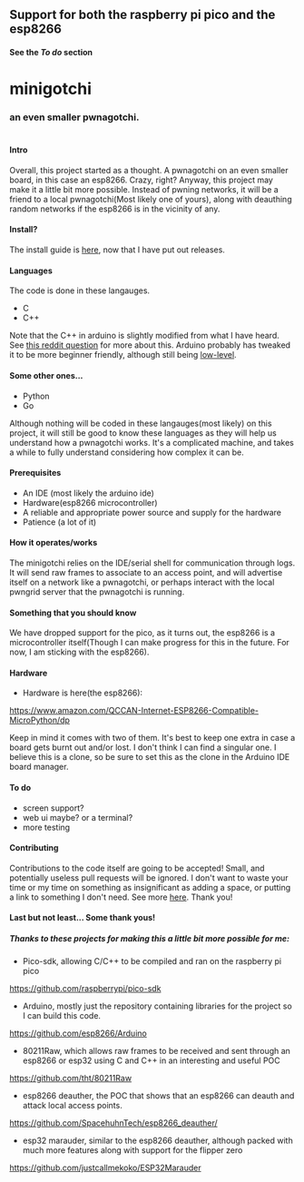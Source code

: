 ## Support for both the raspberry pi pico and the esp8266
#### See the _To do_ section
# minigotchi
###
### an even smaller pwnagotchi.
###
#
#### Intro
Overall, this project started as a thought. A pwnagotchi on an even smaller board, in this case an esp8266. Crazy, right? Anyway, this project may make it a little bit more possible. Instead of pwning networks, it will be a friend to a local pwnagotchi(Most likely one of yours), along with deauthing random networks if the esp8266 is in the vicinity of any.
####
#### Install?
The install guide is [here](INSTALL.md), now that I have put out releases.
####
#### Languages
The code is done in these langauges. 

- C
- C++

Note that the C++ in arduino is slightly modified from what I have heard. See [this reddit question](https://www.reddit.com/r/arduino/comments/x46sml/is_arduino_programming_language_c/) for more about this. Arduino probably has tweaked it to be more beginner friendly, although still being [low-level](https://en.wikipedia.org/wiki/Low-level_programming_language). 
####
#### Some other ones...

- Python 
- Go

Although nothing will be coded in these langauges(most likely) on this project, it will still be good to know these languages as they will help us understand how a pwnagotchi works. It's a complicated machine, and takes a while to fully understand considering how complex it can be. 
####
#### Prerequisites
- An IDE (most likely the arduino ide)
- Hardware(esp8266 microcontroller)
- A reliable and appropriate power source and supply for the hardware
- Patience (a lot of it)
#### How it operates/works
The minigotchi relies on the IDE/serial shell for communication through logs. It will send raw frames to associate to an access point, and will advertise itself on a network like a pwnagotchi, or perhaps interact with the local pwngrid server that the pwnagotchi is running.
#### Something that you should know
We have dropped support for the pico, as it turns out, the esp8266 is a microcontroller itself(Though I can make progress for this in the future. For now, I am sticking with the esp8266).
####
#### Hardware
- Hardware is here(the esp8266):

https://www.amazon.com/QCCAN-Internet-ESP8266-Compatible-MicroPython/dp

Keep in mind it comes with two of them. It's best to keep one extra in case a board gets burnt out and/or lost. I don't think I can find a singular one. I believe this is a clone, so be sure to set this as the clone in the Arduino IDE board manager.
####
#### To do
- screen support? 
- web ui maybe? or a terminal?
- more testing
####
#### Contributing
Contributions to the code itself are going to be accepted! Small, and potentially useless pull requests will be ignored. I don't want to waste your time or my time on something as insignificant as adding a space, or putting a link to something I don't need. See more [here](CONTRIBUTING.md). Thank you!
####
#### Last but not least... Some thank yous!
##### Thanks to these projects for making this a little bit more possible for me:

- Pico-sdk, allowing C/C++ to be compiled and ran on the raspberry pi pico

https://github.com/raspberrypi/pico-sdk

- Arduino, mostly just the repository containing libraries for the project so I can build this code.

https://github.com/esp8266/Arduino

- 80211Raw, which allows raw frames to be received and sent through an esp8266 or esp32 using C and C++ in an interesting and useful POC

https://github.com/tht/80211Raw

- esp8266 deauther, the POC that shows that an esp8266 can deauth and attack local access points.

https://github.com/SpacehuhnTech/esp8266_deauther/

- esp32 marauder, similar to the esp8266 deauther, although packed with much more features along with support for the flipper zero

https://github.com/justcallmekoko/ESP32Marauder
